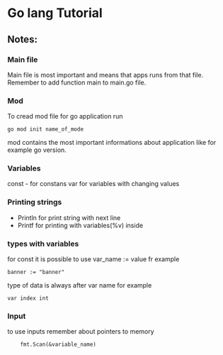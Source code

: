 # Go lang Tutorial

## Notes:

### Main file
Main file is most important and means that apps runs from that file.
Remember to add function main to main.go file.

### Mod
To cread mod file for go application run
```
go mod init name_of_mode
```
mod contains the most important informations about application like for example go version.

### Variables
const - for constans
var for variables with changing values

### Printing strings

* Println for print string with next line 
* Printf for printing with variables(%v) inside 

### types with variables

for const it is possible to use var_name := value fr example 
```
banner := "banner"
```
type of data is always after var name for example 
```
var index int 
```

### Input
to use inputs remember about pointers to memory 
```
    fmt.Scan(&variable_name)
```